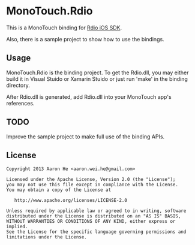 MonoTouch.Rdio
==============

This is a MonoTouch binding for [Rdio iOS SDK](http://developer.rdio.com/docs/read/iOS).

Also, there is a sample project to show how to use the bindings.

Usage
-----

MonoTouch.Rdio is the binding project. To get the Rdio.dll, you may either build it in Visual Stuido or Xamarin Stuido or just run 'make' in the binding directory.

After Rdio.dll is generated, add Rdio.dll into your MonoTouch app's references.

TODO
----

Improve the sample project to make full use of the binding APIs.

License
-------

    Copyright 2013 Aaron He <aaron.wei.he@gmail.com>

    Licensed under the Apache License, Version 2.0 (the "License");
    you may not use this file except in compliance with the License.
    You may obtain a copy of the License at

       http://www.apache.org/licenses/LICENSE-2.0

    Unless required by applicable law or agreed to in writing, software
    distributed under the License is distributed on an "AS IS" BASIS,
    WITHOUT WARRANTIES OR CONDITIONS OF ANY KIND, either express or implied.
    See the License for the specific language governing permissions and
    limitations under the License.
